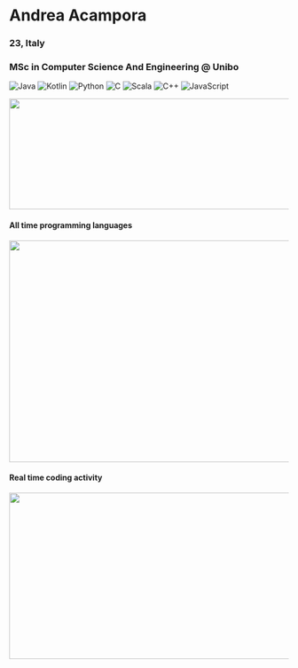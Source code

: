 # Andrea Acampora
### 23, Italy
### MSc in Computer Science And Engineering @ Unibo

![Java](https://img.shields.io/badge/Java-Fluent-critical)
![Kotlin](https://img.shields.io/badge/Kotlin-Intermediate-blue)
![Python](https://img.shields.io/badge/Python-Intermediate-blue)
![C](https://img.shields.io/badge/C-Intermediate-blue)
![Scala](https://img.shields.io/badge/Scala-Beginner-yellow)
![C++](https://img.shields.io/badge/C++-Beginner-yellow)
![JavaScript](https://img.shields.io/badge/JavaScript-Beginner-yellow)

<img src="https://github-readme-stats.vercel.app/api?username=andrea-acampora&count_private=true&show_icons=true&theme=gruvbox" height=200px width=550px>

#### All time programming languages
<img src="https://wakatime.com/share/@Arop/7b1d5c62-1d9f-4a3a-836c-c29297ecc0b1.svg" height=400px width=650px>


#### Real time coding activity
<img src="https://wakatime.com/share/@Arop/c3fe2869-5ef5-4bc3-8960-99ffe2d5723f.svg?sanitaze=true" height=300px width=650px>

